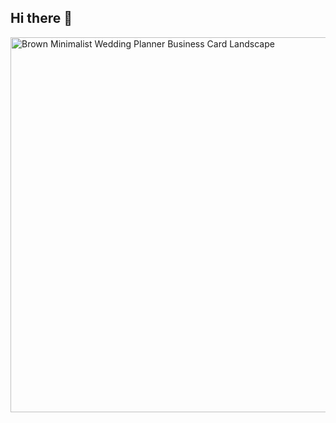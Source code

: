 ## Hi there 👋

<img width="1050" height="600" alt="Brown Minimalist Wedding Planner Business Card Landscape" src="https://github.com/user-attachments/assets/c6f462f4-c656-47ef-b0d1-ff3cfbe709c5" />
